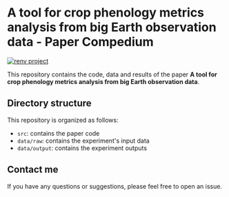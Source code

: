 # A tool for crop phenology metrics analysis from big Earth observation data - Paper Compedium

<!-- badges: start -->
[![renv project](https://img.shields.io/badge/renv%20project-OK-brightgreen.svg)](https://rstudio.github.io/renv/)

<!-- badges: end -->

This repository contains the code, data and results of the paper **A tool for crop phenology metrics analysis from big Earth observation data**.

## Directory structure

This repository is organized as follows:

- `src`: contains the paper code
- `data/raw`: contains the experiment's input data
- `data/output`: contains the experiment outputs

## Contact me

If you have any questions or suggestions, please feel free to open an issue.
